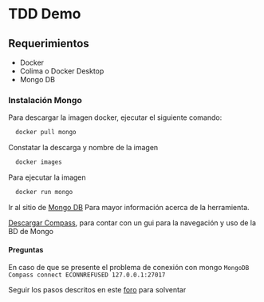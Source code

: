# TDD Demo

## Requerimientos
- Docker 
- Colima o Docker Desktop
- Mongo DB

### Instalación Mongo

Para descargar la imagen docker, ejecutar el siguiente comando:

````bash
  docker pull mongo
````

Constatar la descarga y nombre de la imagen 
````bash
  docker images
````

Para ejecutar la imagen
````bash
  docker run mongo
````

Ir al sitio de [Mongo DB](https://www.mongodb.com/) Para mayor información acerca de la herramienta. 

[Descargar Compass](https://www.mongodb.com/products/compass), para contar con un gui para la navegación y uso de la BD de Mongo

#### Preguntas

En caso de que se presente el problema de conexión con mongo `MongoDB Compass connect ECONNREFUSED 127.0.0.1:27017`

Seguir los pasos descritos en este [foro](https://www.mongodb.com/community/forums/t/mongodb-compass-connect-econnrefused-127-0-0-1-27017/9201) para solventar



